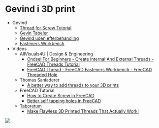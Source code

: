 # Gevind i 3D print

* Gevind
  * [Thread for Screw Tutorial](https://wiki.freecad.org/Thread_for_Screw_Tutorial/en)
  * [Gevin Tabeler](./GevinTabels/README.md)
  * [Gevind uden efterbehandling](./GevindUdenEfterbehandling/README.md)
  * [Fasteners Workbench](https://wiki.freecad.org/Fasteners_Workbench/en)
* Videos
  * AllVisuals4U | Design & Engineering
    * [Ondsel For Beginners - Create Internal And External Threads - FreeCAD Threads Tutorial](https://youtu.be/YZo1gELeHPE "AllVisuals4U | Design & Engineering")
    * [FreeCAD Thread - FreeCAD Fasteners Workbench - FreeCAD Threaded Hole](https://youtu.be/valRNvgUcNg "AllVisuals4U | Design & Engineering")
  * Thomas Sanladerer
    * [A better way to add threads to your 3D prints](https://youtu.be/HgEEtk85rAY "Made with Layers (Thomas Sanladerer)")
  * FreeCAD Tutorial
    * [How to Create Screw in FreeCAD](https://youtu.be/mpXloZbor9c "FreeCAD Tutorial")
    * [Better self tapping holes in FreeCAD](https://youtu.be/Ze5fDIan1L0)
  * [Taboretum](https://www.youtube.com/@taboretum/featured)
    * [Make Flawless 3D Printed Threads That Actually Work!](https://youtu.be/WRdkyhUA00U)
  
![](./Images/Skærmbillede%20fra%202025-01-13%2016-20-36.png)